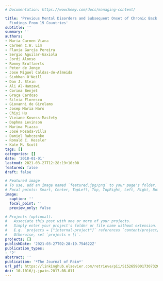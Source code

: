 ```yaml
---
# Documentation: https://wowchemy.com/docs/managing-content/

title: 'Previous Mental Disorders and Subsequent Onset of Chronic Back or Neck Pain:
  Findings From 19 Countries'
subtitle: ''
summary: ''
authors:
- Maria Carmen Viana
- Carmen C.W. Lim
- Flavia Garcia Pereira
- Sergio Aguilar-Gaxiola
- Jordi Alonso
- Ronny Bruffaerts
- Peter de Jonge
- Jose Miguel Caldas-de-Almeida
- Siobhan O'Neill
- Dan J. Stein
- Ali Al-Hamzawi
- Corina Benjet
- Graça Cardoso
- Silvia Florescu
- Giovanni de Girolamo
- Josep Maria Haro
- Chiyi Hu
- Viviane Kovess-Masfety
- Daphna Levinson
- Marina Piazza
- José Posada-Villa
- Daniel Rabczenko
- Ronald C. Kessler
- Kate M. Scott
tags: []
categories: []
date: '2018-01-01'
lastmod: 2021-03-27T12:28:19+10:00
featured: false
draft: false

# Featured image
# To use, add an image named `featured.jpg/png` to your page's folder.
# Focal points: Smart, Center, TopLeft, Top, TopRight, Left, Right, BottomLeft, Bottom, BottomRight.
image:
  caption: ''
  focal_point: ''
  preview_only: false

# Projects (optional).
#   Associate this post with one or more of your projects.
#   Simply enter your project's folder or file name without extension.
#   E.g. `projects = ["internal-project"]` references `content/project/deep-learning/index.md`.
#   Otherwise, set `projects = []`.
projects: []
publishDate: '2021-03-27T02:28:19.754622Z'
publication_types:
- '2'
abstract: ''
publication: '*The Journal of Pain*'
url_pdf: https://linkinghub.elsevier.com/retrieve/pii/S1526590017307320
doi: 10.1016/j.jpain.2017.08.011
---
```

